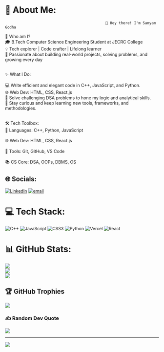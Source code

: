 # 💫 About Me:
                                                  👋 Hey there! I'm Sanyam Godha
  🌟 Who am I?<br>
  🎓 B.Tech Computer Science Engineering Student at JECRC College<br>
  💡 Tech explorer | Code crafter | Lifelong learner  <br>
  🌱 Passionate about building real-world projects, solving problems, and growing every day<br><br>
  
  ✨ What I Do:<br><br>
  💻 Write efficient and elegant code in C++, JavaScript, and Python.<br>
  🌐 Web Dev: HTML, CSS, React.js<br>
  🎯 Solve challenging DSA problems to hone my logic and analytical skills.<br>
  📖 Stay curious and keep learning new tools, frameworks, and methodologies.<br><br>
  
  🛠️ Tech Toolbox:<br>
  🚀 Languages: C++, Python, JavaScript<br><br>
  🌐 Web Dev: HTML, CSS, React.js<br><br>
  🧰 Tools: Git, GitHub, VS Code<br><br>
  📚 CS Core: DSA, OOPs, DBMS, OS


## 🌐 Socials:
[![LinkedIn](https://img.shields.io/badge/LinkedIn-%230077B5.svg?logo=linkedin&logoColor=white)](https://linkedin.com/in/https://www.linkedin.com/in/sanyam-godha-b904621b3) [![email](https://img.shields.io/badge/Email-D14836?logo=gmail&logoColor=white)](mailto:jain9sanyam@gmail.com) 

# 💻 Tech Stack:
![C++](https://img.shields.io/badge/c++-%2300599C.svg?style=for-the-badge&logo=c%2B%2B&logoColor=white) ![JavaScript](https://img.shields.io/badge/javascript-%23323330.svg?style=for-the-badge&logo=javascript&logoColor=%23F7DF1E) ![CSS3](https://img.shields.io/badge/css3-%231572B6.svg?style=for-the-badge&logo=css3&logoColor=white) ![Python](https://img.shields.io/badge/python-3670A0?style=for-the-badge&logo=python&logoColor=ffdd54) ![Vercel](https://img.shields.io/badge/vercel-%23000000.svg?style=for-the-badge&logo=vercel&logoColor=white) ![React](https://img.shields.io/badge/react-%2320232a.svg?style=for-the-badge&logo=react&logoColor=%2361DAFB)
# 📊 GitHub Stats:
![](https://github-readme-stats.vercel.app/api?username=Sanyam3012&theme=default&hide_border=false&include_all_commits=false&count_private=false)<br/>
![](https://nirzak-streak-stats.vercel.app/?user=Sanyam3012&theme=default&hide_border=false)<br/>
![](https://github-readme-stats.vercel.app/api/top-langs/?username=Sanyam3012&theme=default&hide_border=false&include_all_commits=false&count_private=false&layout=compact)

## 🏆 GitHub Trophies
![](https://github-profile-trophy.vercel.app/?username=Sanyam3012&theme=default&no-frame=false&no-bg=false&margin-w=4)

### ✍️ Random Dev Quote
![](https://quotes-github-readme.vercel.app/api?type=horizontal&theme=radical)

---
[![](https://visitcount.itsvg.in/api?id=Sanyam3012&icon=0&color=0)](https://visitcount.itsvg.in)

<!-- Proudly created with GPRM ( https://gprm.itsvg.in ) -->
